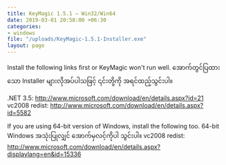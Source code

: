 ```yaml
---
title: KeyMagic 1.5.1 – Win32/Win64
date: 2019-03-01 20:58:00 +06:30
categories:
- windows
file: "/uploads/KeyMagic-1.5.1-Installer.exe"
layout: page
---
```


Install the following links first or KeyMagic won't run well.
အောက်တွင်ပြထားသော Installer များလိုအပ်ပါသဖြင့် ၎င်းတို့ကို အရင်ထည့်သွင်းပါ။

.NET 3.5: http://www.microsoft.com/download/en/details.aspx?id=21
vc2008 redist: http://www.microsoft.com/download/en/details.aspx?id=5582

If you are using 64-bit version of Windows, install the following too.
64-bit Windows အသုံးပြုလျှင် အောက်မှလင့်ကိုပါ သွင်းပါ။
vc2008 redist: http://www.microsoft.com/download/en/details.aspx?displaylang=en&id=15336